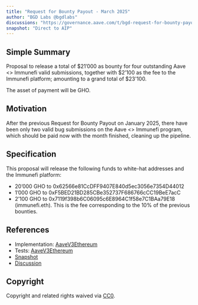 ```yaml
---
title: "Request for Bounty Payout - March 2025"
author: "BGD Labs @bgdlabs"
discussions: "https://governance.aave.com/t/bgd-request-for-bounty-payout-march-2025/21656"
snapshot: "Direct to AIP"
---
```


## Simple Summary

Proposal to release a total of $21’000 as bounty for four outstanding Aave <> Immunefi valid submissions, together with $2’100 as the fee to the Immunefi platform; amounting to a grand total of $23'100.

The asset of payment will be GHO.

## Motivation

After the previous Request for Bounty Payout on January 2025, there have been only two valid bug submissions on the Aave <> Immunefi program, which should be paid now with the month finished, cleaning up the pipeline.

## Specification

This proposal will release the following funds to white-hat addresses and the Immunefi platform:

- 20’000 GHO to 0x62566e81CcDFF9407E840d5ec3056e7354D44012
- 1’000 GHO to 0xF5BED21BD285CBe352737F686766cCC19BeE7acC
- 2’100 GHO to 0x7119f398b6C06095c6E8964C1f58e7C1BAa79E18 (immunefi.eth). This is the fee corresponding to the 10% of the previous bounties.

## References

- Implementation: [AaveV3Ethereum](https://github.com/bgd-labs/aave-proposals-v3/blob/main/src/20250404_AaveV3Ethereum_RequestForBountyPayoutMarch2025/AaveV3Ethereum_RequestForBountyPayoutMarch2025_20250404.sol)
- Tests: [AaveV3Ethereum](https://github.com/bgd-labs/aave-proposals-v3/blob/main/src/20250404_AaveV3Ethereum_RequestForBountyPayoutMarch2025/AaveV3Ethereum_RequestForBountyPayoutMarch2025_20250404.t.sol)
- [Snapshot](N/A)
- [Discussion](https://governance.aave.com/t/bgd-request-for-bounty-payout-march-2025/21656)

## Copyright

Copyright and related rights waived via [CC0](https://creativecommons.org/publicdomain/zero/1.0/).
